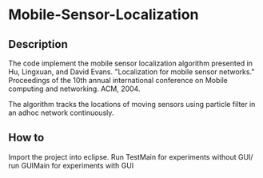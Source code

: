# Mobile-Sensor-Localization
## Description
The code implement the mobile sensor localization algorithm presented in
Hu, Lingxuan, and David Evans. "Localization for mobile sensor networks." Proceedings of the 10th annual international conference on Mobile computing and networking. ACM, 2004.

The algorithm tracks the locations of moving sensors using particle filter in an adhoc network  continuously.

## How to
Import the project into eclipse.
Run TestMain for experiments without GUI/
run GUIMain for experiments with GUI 
